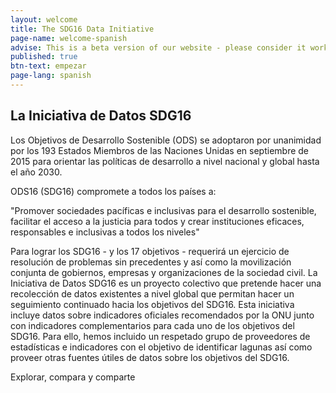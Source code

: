 ```yaml
---
layout: welcome
title: The SDG16 Data Initiative
page-name: welcome-spanish
advise: This is a beta version of our website - please consider it work in progress!
published: true
btn-text: empezar
page-lang: spanish
---
```

## La Iniciativa de Datos SDG16

Los Objetivos de Desarrollo Sostenible (ODS) se adoptaron por unanimidad por los 193 Estados Miembros de las Naciones Unidas en septiembre de 2015 para orientar las políticas de desarrollo a nivel nacional y global hasta el año 2030.

ODS16 (SDG16) compromete a todos los países a:

"Promover sociedades pacíficas e inclusivas para el desarrollo sostenible, facilitar el acceso a la justicia para todos y crear instituciones eficaces, responsables e inclusivas a todos los niveles"

Para lograr los SDG16 - y los 17 objetivos - requerirá un ejercicio de resolución de problemas sin precedentes y así como la movilización conjunta de gobiernos, empresas y organizaciones de la sociedad civil. La Iniciativa de Datos SDG16 es un proyecto colectivo que pretende hacer una recolección de datos existentes a nivel global que permitan hacer un seguimiento continuado hacia los objetivos del SDG16. Esta iniciativa incluye datos sobre indicadores oficiales recomendados por la ONU junto con indicadores complementarios para cada uno de los objetivos del SDG16. Para ello, hemos incluido un respetado grupo de proveedores de estadísticas e indicadores con el objetivo de identificar lagunas así como proveer otras fuentes útiles de datos sobre los objetivos del SDG16.

Explorar, compara y comparte

